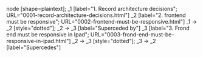 node [shape=plaintext];
  _1 [label="1. Record architecture decisions"; URL="0001-record-architecture-decisions.html"]
  _2 [label="2. frontend must be responsive"; URL="0002-frontend-must-be-responsive.html"]
  _1 -> _2 [style="dotted"];
  _2 -> _3 [label="Superceded by"]
  _3 [label="3. Frond end must be responsive in Ipad"; URL="0003-frond-end-must-be-responsive-in-ipad.html"]
  _2 -> _3 [style="dotted"];
  _3 -> _2 [label="Supercedes"]